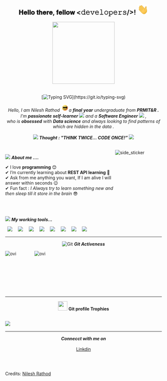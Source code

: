 <div align="center">
<h2> 𝐇𝐞𝐥𝐥𝐨 𝐭𝐡𝐞𝐫𝐞, 𝐟𝐞𝐥𝐥𝐨𝐰 <𝚍𝚎𝚟𝚎𝚕𝚘𝚙𝚎𝚛𝚜/>! <img src="https://github.com/mrNileshRathod/mrnileshrathod/blob/main/gif/Hi.gif" width="35px"></h2>
  <img src="https://media.giphy.com/media/M9gbBd9nbDrOTu1Mqx/giphy.gif" width="200" height="200"><br><br>
  
[![Typing SVG](https://readme-typing-svg.herokuapp.com?font=Architects+Daughter&color=7AF79A&size=30&lines=Hey!+Delevoper!;I'm+a+Java+Developer+...;I+love+Machine+Learning+....;I+love+Data+Science+....;)](https://git.io/typing-svg)
</div>

<!-- Discription Section -->
<p align="center">
  <em>
    Hello, I am Nilesh Rathod <img src="https://github.com/mrNileshRathod/mrnileshrathod/blob/main/gif/smart.gif" width="25px">a <b>final year</b> undergraduate from <b>PRMIT&R .</b><br>
    I'm <b>passionate self-learner</b> <img src="https://github.com/TheDudeThatCode/TheDudeThatCode/blob/master/Assets/Developer.gif" width="30px"> and a <b>Software Engineer</b>&nbsp;<img src="https://github.com/TheDudeThatCode/TheDudeThatCode/blob/master/Assets/Designer.gif" width="36px">&nbsp,<br>who is <b>obsessed</b>
    with <b>Data science</b> and always looking to find patterns of which are hidden in the data .
  </em> 
  <br><br>
  <img src="https://media.giphy.com/media/gH3LO09IOiZIqePwv9/giphy.gif" width="50" /> <b><i align="center">Thought : "THINK TWICE... CODE ONCE!”</i></b> <img src="https://media.giphy.com/media/qjqUcgIyRjsl2/giphy.gif" width="70" />
</p><br>

<!-- About Section -->
<img align="right" width=150px height=180px alt="side_sticker" src="https://media.giphy.com/media/TEnXkcsHrP4YedChhA/giphy.gif" />

<img src="https://media.giphy.com/media/iY8CRBdQXODJSCERIr/giphy.gif" width="30">&nbsp;***About me ....***

✔ I love **programming** 😊<br>
✔ I’m currently learning about **REST API learning** 🥰<br>
✔ Ask from me anything you want, If I am alive I will answer within seconds 😉<br>
✔ Fun fact : *I Always try to learn something new and then sleep till it store in the brain* 😎<br><br><br><br>

<!-- Tool Section --> 
<img src="https://media.giphy.com/media/iY8CRBdQXODJSCERIr/giphy.gif" width="30">&nbsp;***My working tools...***
<p align="left">
  <code> <img src="https://img.icons8.com/color/50/000000/c-programming.png"> </code> 
  <code> <img src="https://img.icons8.com/color/50/000000/c-plus-plus-logo.png"> </code>
  <code> <img src="https://img.icons8.com/color/50/000000/java-coffee-cup-logo--v2.png"/> </code>
  <code> <img src="https://img.icons8.com/color/48/000000/python--v2.png"/> </code>
  <code> <img src="https://img.icons8.com/color/50/000000/html-5--v1.png"/> </code>
  <code> <img height="50" src="https://www.vectorlogo.zone/logos/netlifyapp_watercss/netlifyapp_watercss-ar21.svg"> </code>
  <code> <img src="https://img.icons8.com/color/50/000000/bootstrap.png"> </code>
  <code> <img height="50" src="https://www.vectorlogo.zone/logos/mysql/mysql-ar21.svg"> </code>
 </p>
<hr>

<!-- Git Stat Section -->
<p align="center">
  <img src="https://media.giphy.com/media/W5eoZHPpUx9sapR0eu/giphy.gif" width="40" height="40" alt="Git"/>&nbsp;<i><b>Git Activeness</b></i></p>

<p><img align="left" src="https://github-readme-stats.vercel.app/api/top-langs?username=mrnileshrathod&show_icons=true&locale=en&layout=compact&theme=chartreuse-dark" alt="ovi" /></p><p>&nbsp;<img align="right" src="https://github-readme-stats.vercel.app/api?username=mrnileshrathod&show_icons=true&locale=en&theme=chartreuse-dark" alt="ovi" width="410" /></p>
<br><br><br><br><br><br>
<hr>

<!-- Git Trophy Section -->
<p align="center"><img src="https://media.giphy.com/media/QaMcXSekUWx7aogAUr/giphy.gif" width="30" height="30" />&nbsp;<b>Git profile Trophies</b></p><br>
<img src="https://github-profile-trophy.vercel.app/?username=mrnileshrathod&theme=juicyfresh&no-bg=true" />
<hr>

<!-- Follow me section -->
<p align="center"><i><b>Connecct with me on</b></i><br><br>
<a href="https://www.linkedin.com/in/mr-nileshrathod/" target="blank">Linkdin</a>
</p><br><br>

Credits: [Nilesh Rathod](https://github.com/mrnileshrathod)
